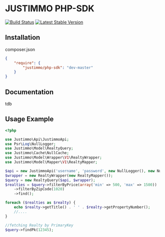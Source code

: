 JUSTIMMO PHP-SDK
=======
[![Build Status](https://travis-ci.org/justimmo/php-sdk.png)](https://travis-ci.org/justimmo/php-sdk)
[![Latest Stable Version](https://poser.pugx.org/justimmo/php-sdk/version.png)](https://packagist.org/packages/justimmo/php-sdk)

Installation
------------

composer.json

``` json
{
    "require": {
        "justimmo/php-sdk": "dev-master"
    }
}
```

Documentation
-------------
tdb

Usage Example
-------------
``` php
<?php

use Justimmo\Api\JustimmoApi;
use Psr\Log\NullLogger;
use Justimmo\Model\RealtyQuery;
use Justimmo\Cache\NullCache;
use Justimmo\Model\Wrapper\V1\RealtyWrapper;
use Justimmo\Model\Mapper\V1\RealtyMapper;

$api = new JustimmoApi('username', 'password', new NullLogger(), new NullCache());
$wrapper = new RealtyWrapper(new RealtyMapper());
$query = new RealtyQuery($api, $wrapper);
$realties = $query->filterByPrice(array('min' => 500, 'max' => 1500))
    ->filterByZipCode(1020)
    ->find();

foreach ($realties as $realty) {
    echo $realty->getTitle() . ' ' . $realty->getPropertyNumber();
    //....
}

//fetching Realty by PrimaryKey
$query->findPk(12345);
```
